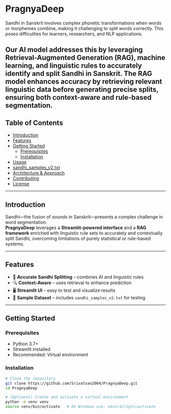 # PragnyaDeep

Sandhi in Sanskrit involves complex phonetic transformations when words or morphemes 
combine, making it challenging to split words correctly. This poses difficulties for learners, 
researchers, and NLP applications.   
 
Our AI model addresses this by leveraging Retrieval-Augmented Generation (RAG), machine 
learning, and linguistic rules to accurately identify and split Sandhi in Sanskrit. The RAG model 
enhances accuracy by retrieving relevant linguistic data before generating precise splits, 
ensuring both context-aware and rule-based segmentation.
---

## Table of Contents

- [Introduction](#introduction)  
- [Features](#features)  
- [Getting Started](#getting-started)  
  - [Prerequisites](#prerequisites)  
  - [Installation](#installation)  
- [Usage](#usage)  
- [sandhi_samples_v2.txt](#sandhi_samples_v2txt)  
- [Architecture & Approach](#architecture--approach)  
- [Contributing](#contributing)  
- [License](#license)

---

## Introduction

Sandhi—the fusion of sounds in Sanskrit—presents a complex challenge in word segmentation.  
**PragnyaDeep** leverages a **Streamlit-powered interface** and a **RAG framework** enriched with linguistic rule sets to accurately and contextually split Sandhi, overcoming limitations of purely statistical or rule-based systems.

---

## Features

- 🎯 **Accurate Sandhi Splitting** – combines AI and linguistic rules  
- 🔍 **Context-Aware** – uses retrieval to enhance prediction  
- 🖥️ **Streamlit UI** – easy to test and visualize results  
- 📂 **Sample Dataset** – includes `sandhi_samples_v2.txt` for testing  

---

## Getting Started

### Prerequisites

- Python 3.7+  
- Streamlit installed  
- Recommended: Virtual environment  

### Installation

```bash
# Clone the repository
git clone https://github.com/Srivatsav2004/PragnyaDeep.git
cd PragnyaDeep

# (Optional) Create and activate a virtual environment
python -m venv venv
source venv/bin/activate   # On Windows use: venv\Scripts\activate
